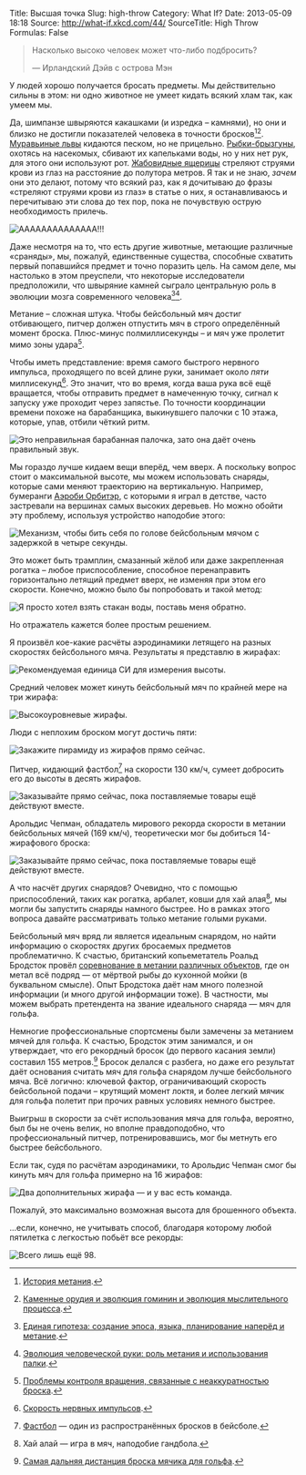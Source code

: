 Title: Высшая точка
Slug: high-throw
Category: What If?
Date: 2013-05-09 18:18
Source: http://what-if.xkcd.com/44/
SourceTitle: High Throw
Formulas: False

> Насколько высоко человек может что-либо подбросить?
> 
> — Ирландский Дэйв с острова Мэн

У людей хорошо получается бросать предметы. Мы действительно сильны в этом: ни одно животное не умеет кидать всякий хлам так, как умеем мы.

Да, шимпанзе швыряются какашками (и изредка – камнями), но они и близко не достигли показателей человека в точности бросков[^1][^2]. [Муравьиные львы](http://ru.wikipedia.org/wiki/Муравьиные_львы) кидаются песком, но не прицельно. [Рыбки-брызгуны](http://ru.wikipedia.org/wiki/Брызгуны), охотясь на насекомых, сбивают их капельками воды, но у них нет рук, для этого они используют рот. [Жабовидные ящерицы](http://ru.wikipedia.org/wiki/Жабовидные_ящерицы) стреляют струями крови из глаз на расстояние до полутора метров. Я так и не знаю, _зачем_ они это делают, потому что всякий раз, как я дочитываю до фразы «стреляют струями крови из глаз» в статье о них, я останавливаюсь и перечитываю эти слова до тех пор, пока не почувствую острую необходимость прилечь.

![](/uploads/044-high-throw/high_throw_blood.png "AAAAAAAAAAAAAA!!!")

Даже несмотря на то, что есть другие животные, метающие различные «сраняды», мы, пожалуй, единственные существа, способные схватить первый попавшийся предмет и точно поразить цель. На самом деле, мы настолько в этом преуспели, что некоторые исследователи предположили, что швыряние камней сыграло центральную роль в эволюции мозга современного человека[^3][^4].

Метание – сложная штука. Чтобы бейсбольный мяч достиг отбивающего, питчер должен отпустить мяч в строго определённый момент броска. Плюс-минус полмиллисекунды – и мяч уже пролетит мимо зоны удара[^5].

Чтобы иметь представление: время самого быстрого нервного импульса, проходящего по всей длине руки, занимает около _пяти_ миллисекунд[^6]. Это значит, что во время, когда ваша рука всё ещё вращается, чтобы отправить предмет в намеченную точку, сигнал к запуску уже проходит через запястье. По точности координации времени похоже на барабанщика, выкинувшего палочки с 10 этажа, которые, упав, отбили чёткий ритм.

![](/uploads/044-high-throw/high_throw_drumstick.png "Это неправильная барабанная палочка, зато она даёт очень правильный звук.")

Мы гораздо лучше кидаем вещи вперёд, чем вверх. А поскольку вопрос стоит о максимальной высоте, мы можем использовать снаряды, которые сами меняют траекторию на вертикальную. Например, бумеранги [Аэроби Орбитэр](http://aerobie.com/products/orbiter.htm), с которыми я играл в детстве, часто застревали на вершинах самых высоких деревьев. Но можно обойти эту проблему, используя устройство наподобие этого:

![](/uploads/044-high-throw/high_throw_redirector.png "Механизм, чтобы бить себя по голове бейсбольным мячом с задержкой в четыре секунды.")

Это может быть трамплин, смазанный жёлоб или даже закрепленная рогатка – любое приспособление, способное перенаправить горизонтально летящий предмет вверх, не изменяя при этом его скорости. Конечно, можно было бы попробовать и такой метод:

![](/uploads/044-high-throw/high_throw_gravity_ru.png "Я просто хотел взять стакан воды, поставь меня обратно.")

Но отражатель кажется более простым решением.

Я произвёл кое-какие расчёты аэродинамики летящего на разных скоростях бейсбольного мяча. Результаты я представлю в жирафах:

![](/uploads/044-high-throw/high_throw_giraffe_ru.png "Рекомендуемая единица СИ для измерения высоты.")

Средний человек может кинуть бейсбольный мяч по крайней мере на три жирафа:

![](/uploads/044-high-throw/high_throw_3.png "Высокоуровневые жирафы.")

Люди с неплохим броском могут достичь пяти:

![](/uploads/044-high-throw/high_throw_5.png "Закажите пирамиду из жирафов прямо сейчас.")

Питчер, кидающий фастбол[^7] на скорости 130 км/ч, сумеет добросить его до высоты в десять жирафов.

![](/uploads/044-high-throw/high_throw_10.png "Заказывайте прямо сейчас, пока поставляемые товары ещё действуют вместе.")

Арольдис Чепман, обладатель мирового рекорда скорости в метании бейсбольных мячей (169 км/ч), теоретически мог бы добиться 14-жирафового броска:

![](/uploads/044-high-throw/high_throw_14.png "Заказывайте прямо сейчас, пока поставляемые товары ещё действуют вместе.")

А что насчёт других снарядов? Очевидно, что с помощью приспособлений, таких как рогатка, арбалет, ковши для хай алая[^9], мы могли бы запустить снаряды намного быстрее. Но в рамках этого вопроса давайте рассматривать только метание голыми руками.

Бейсбольный мяч вряд ли является идеальным снарядом, но найти информацию о скоростях других бросаемых предметов проблематично. К счастью, британский копьеметатель Роальд Бродсток провёл [соревнование в метании различных объектов](http://www.youtube.com/watch?v=78OPnVweKeg), где он метал всё подряд — от мёртвой рыбы до кухонной мойки (в буквальном смысле). Опыт Бродстока даёт нам много полезной информации (и много другой информации тоже). В частности, мы можем выбрать претендента на звание идеального снаряда — мяч для гольфа.

Немногие профессиональные спортсмены были замечены за метанием мячей для гольфа. К счастью, Бродсток этим занимался, и он утверждает, что его рекордный бросок (до первого касания земли) составил 155 метров.[^8] Бросок делался с разбега, но даже его результат даёт основания считать мяч для гольфа снарядом лучше бейсбольного мяча. Всё логично: ключевой фактор, ограничивающий скорость бейсбольной подачи – крутящий момент локтя, и более легкий мячик для гольфа полетит при прочих равных условиях немного быстрее.

Выигрыш в скорости за счёт использования мяча для гольфа, вероятно, был бы не очень велик, но вполне правдоподобно, что профессиональный питчер, потренировавшись, мог бы метнуть его быстрее бейсбольного.

Если так, судя по расчётам аэродинамики, то Арольдис Чепман смог бы кинуть мяч для гольфа примерно на 16 жирафов:

![](/uploads/044-high-throw/high_throw_16_ru.png "Два дополнительных жирафа — и у вас есть команда.")

Пожалуй, это максимально возможная высота для брошенного объекта.

...если, конечно, не учитывать способ, благодаря которому любой пятилетка с легкостью побьёт все рекорды:

![](/uploads/044-high-throw/high_throw_balloon.png "Всего лишь ещё 98.")

[^1]: [История метания](http://ecodevoevo.blogspot.com/2009/10/prehistory-of-throwing-things.html).
[^2]: [Каменные орудия и эволюция гоминин и эволюция мыслительного процесса](http://www.academia.edu/235788/Chapter_9._Stone_tools_and_the_evolution_of_hominin_and_human_cognition).
[^3]: [Единая гипотеза: создание эпоса, языка, планирование наперёд и метание](http://www.williamcalvin.com/1990s/1993Unitary.htm).
[^4]: [Эволюция человеческой руки: роль метания и использования палки](http://www.ncbi.nlm.nih.gov/pmc/articles/PMC1571064/).
[^5]: [Проблемы контроля вращения, связанные с неаккуратностью броска](http://jn.physiology.org/content/75/3/1013.full.pdf).
[^6]: [Скорость нервных импульсов](http://hypertextbook.com/facts/2002/DavidParizh.shtml).
[^7]: [Фастбол](http://en.wikipedia.org/wiki/Fastball) — один из распространённых бросков в бейсболе.
[^8]: [Самая дальняя дистанция броска мячика для гольфа](http://recordsetter.com/world-record/world-record-for-throwing-golf-ball/7349#contentsection).
[^9]: Хай алай — игра в мяч, наподобие гандбола.
